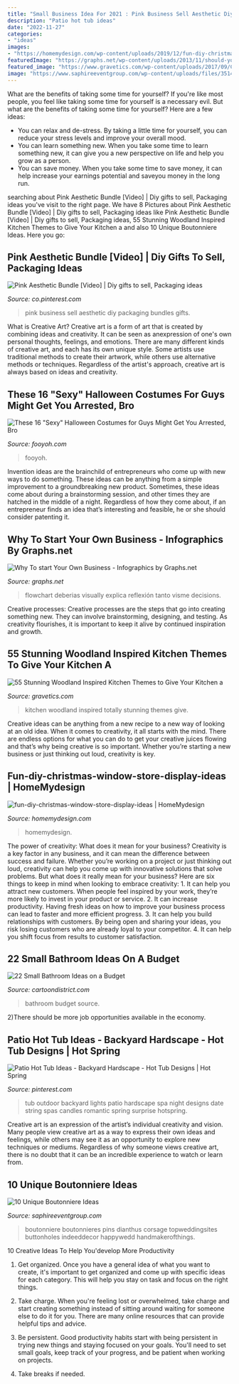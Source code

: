 ```yaml
---
title: "Small Business Idea For 2021 : Pink Business Sell Aesthetic Diy Packaging Bundles Gifts"
description: "Patio hot tub ideas"
date: "2022-11-27"
categories:
- "ideas"
images:
- "https://homemydesign.com/wp-content/uploads/2019/12/fun-diy-christmas-window-store-display-ideas.jpg"
featuredImage: "https://graphs.net/wp-content/uploads/2013/11/should-you-start-your-own-business_5293948c60995_w1500-630x1323.jpg"
featured_image: "https://www.gravetics.com/wp-content/uploads/2017/09/Contemporary-Kitchen-Style-Ideas.jpg"
image: "https://www.saphireeventgroup.com/wp-content/uploads/files/3514/5694/2696/unique_boutonniere_2.jpg"
---
```



What are the benefits of taking some time for yourself?
If you're like most people, you feel like taking some time for yourself is a necessary evil. But what are the benefits of taking some time for yourself? Here are a few ideas: 
- You can relax and de-stress. By taking a little time for yourself, you can reduce your stress levels and improve your overall mood. 
- You can learn something new. When you take some time to learn something new, it can give you a new perspective on life and help you grow as a person. 
- You can save money. When you take some time to save money, it can help increase your earnings potential and saveyou money in the long run.

	

		
searching about Pink Aesthetic Bundle [Video] | Diy gifts to sell, Packaging ideas you've visit to the right page. We have 8 Pictures about Pink Aesthetic Bundle [Video] | Diy gifts to sell, Packaging ideas like Pink Aesthetic Bundle [Video] | Diy gifts to sell, Packaging ideas, 55 Stunning Woodland Inspired Kitchen Themes to Give Your Kitchen a and also 10 Unique Boutonniere Ideas. Here you go:
		
    
## Pink Aesthetic Bundle [Video] | Diy Gifts To Sell, Packaging Ideas

<img loading=lazy src="https://i.pinimg.com/736x/9a/38/06/9a3806bf71238f5c5f0894f247a0d168.jpg" onerror="this.onerror=null;this.src='https://tse1.mm.bing.net/th?id=OIP.NlUPIBAs_kIhbtRnzCPbqgHaNK&amp;pid=15.1';" alt="Pink Aesthetic Bundle [Video] | Diy gifts to sell, Packaging ideas">

_Source: co.pinterest.com_

>pink business sell aesthetic diy packaging bundles gifts. 

	

What is Creative Art?
Creative art is a form of art that is created by combining ideas and creativity. It can be seen as anexpression of one's own personal thoughts, feelings, and emotions. There are many different kinds of creative art, and each has its own unique style. Some artists use traditional methods to create their artwork, while others use alternative methods or techniques. Regardless of the artist's approach, creative art is always based on ideas and creativity.

    
## These 16 &quot;Sexy&quot; Halloween Costumes For Guys Might Get You Arrested, Bro

<img loading=lazy src="https://fooyoh.com/files/attach/images/3004/796/956/014/guys16.jpg" onerror="this.onerror=null;this.src='https://tse1.mm.bing.net/th?id=OIP.X_E4hZVcxj_QfQmJm1Ht1QHaNV&amp;pid=15.1';" alt="These 16 &quot;Sexy&quot; Halloween Costumes for Guys Might Get You Arrested, Bro">

_Source: fooyoh.com_

>fooyoh. 

	

Invention ideas are the brainchild of entrepreneurs who come up with new ways to do something. These ideas can be anything from a simple improvement to a groundbreaking new product. Sometimes, these ideas come about during a brainstorming session, and other times they are hatched in the middle of a night. Regardless of how they come about, if an entrepreneur finds an idea that’s interesting and feasible, he or she should consider patenting it.

    
## Why To Start Your Own Business - Infographics By Graphs.net

<img loading=lazy src="https://graphs.net/wp-content/uploads/2013/11/should-you-start-your-own-business_5293948c60995_w1500-630x1323.jpg" onerror="this.onerror=null;this.src='https://tse4.mm.bing.net/th?id=OIP.IdfE23CiwsfI5XPyPIJRrgHaPj&amp;pid=15.1';" alt="Why To start Your Own Business - Infographics by Graphs.net">

_Source: graphs.net_

>flowchart deberias visually explica reflexión tanto visme decisions. 

	

Creative processes:
Creative processes are the steps that go into creating something new. They can involve brainstorming, designing, and testing. As creativity flourishes, it is important to keep it alive by continued inspiration and growth.

    
## 55 Stunning Woodland Inspired Kitchen Themes To Give Your Kitchen A

<img loading=lazy src="https://www.gravetics.com/wp-content/uploads/2017/09/Contemporary-Kitchen-Style-Ideas.jpg" onerror="this.onerror=null;this.src='https://tse4.mm.bing.net/th?id=OIP.8P_MlcmTriilh4r-P7HVbQHaLE&amp;pid=15.1';" alt="55 Stunning Woodland Inspired Kitchen Themes to Give Your Kitchen a">

_Source: gravetics.com_

>kitchen woodland inspired totally stunning themes give. 

	

Creative ideas can be anything from a new recipe to a new way of looking at an old idea. When it comes to creativity, it all starts with the mind. There are endless options for what you can do to get your creative juices flowing and that’s why being creative is so important. Whether you’re starting a new business or just thinking out loud, creativity is key.

    
## Fun-diy-christmas-window-store-display-ideas | HomeMydesign

<img loading=lazy src="https://homemydesign.com/wp-content/uploads/2019/12/fun-diy-christmas-window-store-display-ideas.jpg" onerror="this.onerror=null;this.src='https://tse2.mm.bing.net/th?id=OIP.BklglxYY6Icn0P-i18tR7gHaLO&amp;pid=15.1';" alt="fun-diy-christmas-window-store-display-ideas | HomeMydesign">

_Source: homemydesign.com_

>homemydesign. 

	

The power of creativity: What does it mean for your business?
Creativity is a key factor in any business, and it can mean the difference between success and failure. Whether you’re working on a project or just thinking out loud, creativity can help you come up with innovative solutions that solve problems. But what does it really mean for your business? Here are six things to keep in mind when looking to embrace creativity: 1. It can help you attract new customers. When people feel inspired by your work, they’re more likely to invest in your product or service. 2. It can increase productivity. Having fresh ideas on how to improve your business process can lead to faster and more efficient progress. 3. It can help you build relationships with customers. By being open and sharing your ideas, you risk losing customers who are already loyal to your competitor. 4. It can help you shift focus from results to customer satisfaction.

    
## 22 Small Bathroom Ideas On A Budget

<img loading=lazy src="http://www.cartoondistrict.com/wp-content/uploads/2017/11/Small-Bathroom-Ideas-on-a-Budget-13.jpg" onerror="this.onerror=null;this.src='https://tse3.mm.bing.net/th?id=OIP.ZG6P1J6IBN4xgnQ527vgIAHaKA&amp;pid=15.1';" alt="22 Small Bathroom Ideas on a Budget">

_Source: cartoondistrict.com_

>bathroom budget source. 

	

2)There should be more job opportunities available in the economy. 

    
## Patio Hot Tub Ideas - Backyard Hardscape - Hot Tub Designs | Hot Spring

<img loading=lazy src="https://i.pinimg.com/736x/da/51/6c/da516cddfa253bad7ecd56d4f7ee56d5--outdoor-spa-string-of-lights.jpg" onerror="this.onerror=null;this.src='https://tse1.mm.bing.net/th?id=OIP.RQFkzDQbNCRyqdjEwMMo7gHaLR&amp;pid=15.1';" alt="Patio Hot Tub Ideas - Backyard Hardscape - Hot Tub Designs | Hot Spring">

_Source: pinterest.com_

>tub outdoor backyard lights patio hardscape spa night designs date string spas candles romantic spring surprise hotspring. 

	

Creative art is an expression of the artist’s individual creativity and vision. Many people view creative art as a way to express their own ideas and feelings, while others may see it as an opportunity to explore new techniques or mediums. Regardless of why someone views creative art, there is no doubt that it can be an incredible experience to watch or learn from.

    
## 10 Unique Boutonniere Ideas

<img loading=lazy src="https://www.saphireeventgroup.com/wp-content/uploads/files/3514/5694/2696/unique_boutonniere_2.jpg" onerror="this.onerror=null;this.src='https://tse4.mm.bing.net/th?id=OIP.eG_JgGc5Wp7sh9P6XiKuPgAAAA&amp;pid=15.1';" alt="10 Unique Boutonniere Ideas">

_Source: saphireeventgroup.com_

>boutonniere boutonnieres pins dianthus corsage topweddingsites buttonholes indeeddecor happywedd handmakerofthings. 

	

10 Creative Ideas To Help You'develop More Productivity
1. Get organized. Once you have a general idea of what you want to create, it's important to get organized and come up with specific ideas for each category. This will help you stay on task and focus on the right things.
2. Take charge. When you're feeling lost or overwhelmed, take charge and start creating something instead of sitting around waiting for someone else to do it for you. There are many online resources that can provide helpful tips and advice.

3. Be persistent. Good productivity habits start with being persistent in trying new things and staying focused on your goals. You'll need to set small goals, keep track of your progress, and be patient when working on projects.

4. Take breaks if needed.

